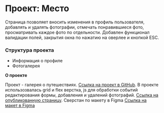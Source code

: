 # Проект: Место

Страница позволяет вносить изменения в профиль пользователя, добавлять и удалять фотографии, отмечать понравившиеся фото, просматривать каждое фото по отдельности. Добавлен функционал валидации полей, закрытия окна по нажатию на оверлее и кнопкой ESC.

### Структура проекта

- Информация о профиле
- Фотогалерея

**О проекте**

Проект - галерея о путешествиях.
[Ссылка на проект в GitHub](https://github.com/eknyle/mesto).
В проекте использозвалась grid и flex верстка, js для обработки событий редактирования формы, добавления и удалений фотографий.
[Ссылка на опубликованную страницу](https://eknyle.github.io/mesto/).
Сверстан по макету в Figma [Ссылка на макет в Figma](https://www.figma.com/file/2cn9N9jSkmxD84oJik7xL7/JavaScript.-Sprint-4?node-id=0%3A1)
